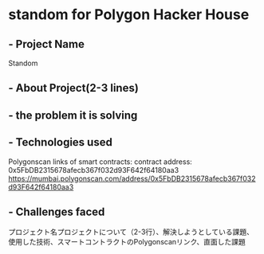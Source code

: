 # standom for Polygon Hacker House

## - Project Name

Standom

## - About Project(2-3 lines)



## - the problem it is solving



## - Technologies used

Polygonscan links of smart contracts:
contract address: 0x5FbDB2315678afecb367f032d93F642f64180aa3
https://mumbai.polygonscan.com/address/0x5FbDB2315678afecb367f032d93F642f64180aa3


## - Challenges faced



プロジェクト名プロジェクトについて（2-3行）、解決しようとしている課題、使用した技術、スマートコントラクトのPolygonscanリンク、直面した課題
